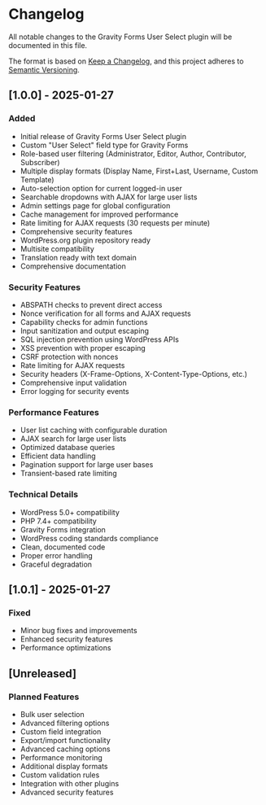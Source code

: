 # Changelog

All notable changes to the Gravity Forms User Select plugin will be documented in this file.

The format is based on [Keep a Changelog](https://keepachangelog.com/en/1.0.0/),
and this project adheres to [Semantic Versioning](https://semver.org/spec/v2.0.0.html).

## [1.0.0] - 2025-01-27

### Added
- Initial release of Gravity Forms User Select plugin
- Custom "User Select" field type for Gravity Forms
- Role-based user filtering (Administrator, Editor, Author, Contributor, Subscriber)
- Multiple display formats (Display Name, First+Last, Username, Custom Template)
- Auto-selection option for current logged-in user
- Searchable dropdowns with AJAX for large user lists
- Admin settings page for global configuration
- Cache management for improved performance
- Rate limiting for AJAX requests (30 requests per minute)
- Comprehensive security features
- WordPress.org plugin repository ready
- Multisite compatibility
- Translation ready with text domain
- Comprehensive documentation

### Security Features
- ABSPATH checks to prevent direct access
- Nonce verification for all forms and AJAX requests
- Capability checks for admin functions
- Input sanitization and output escaping
- SQL injection prevention using WordPress APIs
- XSS prevention with proper escaping
- CSRF protection with nonces
- Rate limiting for AJAX requests
- Security headers (X-Frame-Options, X-Content-Type-Options, etc.)
- Comprehensive input validation
- Error logging for security events

### Performance Features
- User list caching with configurable duration
- AJAX search for large user lists
- Optimized database queries
- Efficient data handling
- Pagination support for large user bases
- Transient-based rate limiting

### Technical Details
- WordPress 5.0+ compatibility
- PHP 7.4+ compatibility
- Gravity Forms integration
- WordPress coding standards compliance
- Clean, documented code
- Proper error handling
- Graceful degradation

## [1.0.1] - 2025-01-27

### Fixed
- Minor bug fixes and improvements
- Enhanced security features
- Performance optimizations

## [Unreleased]

### Planned Features
- Bulk user selection
- Advanced filtering options
- Custom field integration
- Export/import functionality
- Advanced caching options
- Performance monitoring
- Additional display formats
- Custom validation rules
- Integration with other plugins
- Advanced security features
